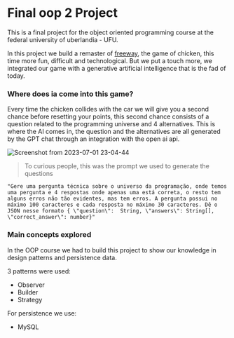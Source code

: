 # Final oop 2 Project

This is a final project for the object oriented programming course at the federal university of uberlandia - UFU.

In this project we build a remaster of [freeway](https://www.atari2600.com.br/Atari/Roms/01DH/Freeway), the game of chicken, this time more fun, difficult and technological. But we put a touch more, we integrated our game with a generative artificial intelligence that is the fad of today.

### Where does ia come into this game? 

Every time the chicken collides with the car we will give you a second chance before resetting your points, this second chance consists of a question related to the programming universe and 4 alternatives. This is where the AI comes in, the question and the alternatives are all generated by the GPT chat through an integration with the open ai api.

![Screenshot from 2023-07-01 23-04-44](https://github.com/Luisgustavom1/final-poo2-project/assets/65229051/7152e0af-ecc8-4c53-b09a-0d7788c9f8bd)


> To curious people, this was the prompt we used to generate the questions
```
"Gere uma pergunta técnica sobre o universo da programação, onde temos uma pergunta e 4 respostas onde apenas uma está correta, o resto tem alguns erros não tão evidentes, mas tem erros. A pergunta possui no máximo 100 caracteres e cada resposta no máximo 30 caracteres. Dê o JSON nesse formato { \"question\":  String, \"answers\": String[], \"correct_answer\": number}"
```

### Main concepts explored

In the OOP course we had to build this project to show our knowledge in design patterns and persistence data.

3 patterns were used:
- Observer
- Builder
- Strategy

For persistence we use:
- MySQL
